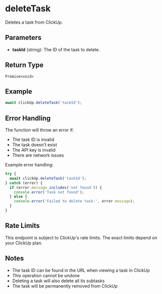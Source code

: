 # deleteTask

Deletes a task from ClickUp.

## Parameters

- **taskId** (string): The ID of the task to delete.

## Return Type

`Promise<void>`

## Example

```typescript
await clickUp.deleteTask('taskId');
```

## Error Handling

The function will throw an error if:

- The task ID is invalid
- The task doesn't exist
- The API key is invalid
- There are network issues

Example error handling:

```typescript
try {
  await clickUp.deleteTask('taskId');
} catch (error) {
  if (error.message.includes('not found')) {
    console.error('Task not found');
  } else {
    console.error('Failed to delete task:', error.message);
  }
}
```

## Rate Limits

This endpoint is subject to ClickUp's rate limits. The exact limits depend on your ClickUp plan.

## Notes

- The task ID can be found in the URL when viewing a task in ClickUp
- This operation cannot be undone
- Deleting a task will also delete all its subtasks
- The task will be permanently removed from ClickUp
